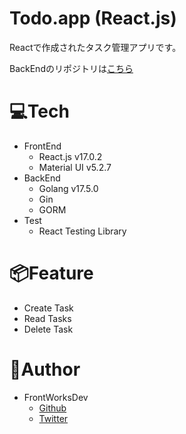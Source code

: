 # Todo.app (React.js)

Reactで作成されたタスク管理アプリです。

BackEndのリポジトリは[こちら](https://github.com/FrontWorksDev/todo.go)

# 💻Tech

- FrontEnd
  - React.js v17.0.2
  - Material UI v5.2.7
- BackEnd
  - Golang v17.5.0
  - Gin
  - GORM
- Test
  - React Testing Library

# 📦Feature

- Create Task
- Read Tasks
- Delete Task

# 👨Author

- FrontWorksDev
  - [Github](https://github.com/FrontWorksDev)
  - [Twitter](https://twitter.com/FrontWorksDev)
